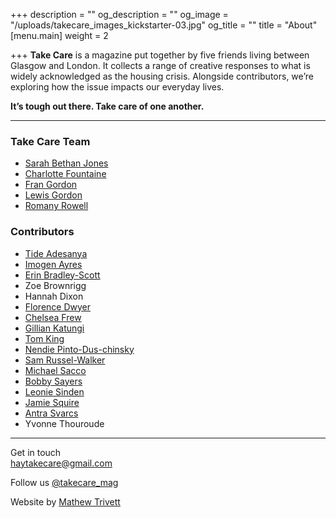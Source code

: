 +++
description = ""
og_description = ""
og_image = "/uploads/takecare_images_kickstarter-03.jpg"
og_title = ""
title = "About"
[menu.main]
weight = 2

+++
**Take Care** is a magazine put together by five friends living between Glasgow and London. It collects a range of creative responses to what is widely acknowledged as the housing crisis. Alongside contributors, we’re exploring how the issue impacts our everyday lives.

**It’s tough out there. Take care of one another.**

***

### Take Care Team

* <a href="https://www.instagram.com/sbj_____/" target="_blank">Sarah Bethan Jones</a>
* <a href="http://www.charlottefountaine.com/" target="_blank">Charlotte Fountaine</a>
* <a href="http://www.francesgordondesign.com/" target="_blank">Fran Gordon</a>
* <a href="https://twitter.com/lewis_gordon" target="_blank">Lewis Gordon</a>
* <a href="http://www.romanyrowell.com/" target="_blank">Romany Rowell</a>

### Contributors

<ul id="contributors-list"> <li><a href="https://www.instagram.com/teadayblogs/" target="_blank">Tide Adesanya</a></li> <li><a href="http://www.mobeltype.com/" target="_blank">Imogen Ayres</a></li> <li><a href="https://www.instagram.com/ebscottsigns" target="_blank">Erin Bradley-Scott</a></li> <li>Zoe	Brownrigg</li> <li>Hannah Dixon</li> <li><a href="https://www.florencedwyer.com/" target="_blank">Florence Dwyer</a></li> <li><a href="http://www.chelseafrew.com/" target="_blank">Chelsea Frew</a></li> <li><a href="https://www.linkedin.com/in/gkatungi/" target="_blank">Gillian Katungi</a></li> <li><a href="https://www.behance.net/tomkingdesign" target="_blank">Tom King</a></li> <li><a href="http://www.nendiepintoduschinsky.com/home" target="_blank">Nendie Pinto-Dus-chinsky</a></li> <li><a href="http://www.samrussellwalker.com/" target="_blank">Sam Russel-Walker</a></li> <li><a href="https://www.instagram.com/michaeldantesacco/" target="_blank">Michael Sacco</a></li> <li><a href="http://www.bobbysayers.com/" target="_blank">Bobby Sayers</a></li> <li><a href="http://www.leoniesinden.com/" target="_blank">Leonie Sinden</a></li> <li><a href="https://jamiesquire.co.uk/" target="_blank">Jamie Squire</a></li> <li><a href="http://www.antra-svarcs.com/" target="_blank">Antra Svarcs</a></li> <li>Yvonne Thouroude</li></ul>

***

Get in touch  
[haytakecare@gmail.com](mailto:haytakecare@gmail.com)

Follow us [@takecare_mag](https://instagram.com/takecare_mag)

Website by [Mathew Trivett](https://mathewtrivett.co.uk/)